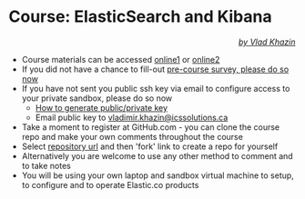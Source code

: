 # Course: ElasticSearch and Kibana #

<p align="right"><i><a href="https://www.linkedin.com/in/vkhazin" target="_blank">by Vlad Khazin</a></i></p>

* Course materials can be accessed [online1](https://elasticsearch-courseware.icssolutions.ca) or [online2](https://elasticsearch-courseware-backup.icssolutions.ca)
* If you did not have a chance to fill-out <a target="_blank" href="https://www.surveymonkey.com/r/58HSBJ3">pre-course survey, please do so now</a>
* If you have not sent you public ssh key via email to configure access to your private sandbox, please do so now
  * <a href="https://docs.joyent.com/public-cloud/getting-started/ssh-keys/generating-an-ssh-key-manually" target="_blank">How to generate public/private key</a>
  * Email public key to <a href="mailto:vladimir.khazin@icssolutions.ca">vladimir.khazin@icssolutions.ca</a>
* Take a moment to register at GitHub.com - you can clone the course repo and make your own comments throughout the course
* Select <a href="https://github.com/vkhazin/elasticsearch-courseware" target="_blank">repository url</a> and then 'fork' link to create a repo for yourself 
* Alternatively you are welcome to use any other method to comment and to take notes
* You will be using your own laptop and sandbox virtual machine to setup, to configure and to operate Elastic.co products
